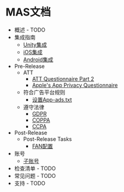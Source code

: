 # MAS文档

<!--ts-->
* 概述 - TODO
* 集成指南
  * [Unity集成](integration-unity.md)
  * [iOS集成](integration-ios.md)
  * [Android集成](integration-android.md)  
* Pre-Release
  * ATT
    * [ATT Questionnaire Part 2](ATT-Questionnaire-Part2.md)
    * [Apple's App Privacy Questionnaire](Apple-App-Privacy-Questionnaire.md)
  * 符合广告平台规则
    * [设置App-ads.txt](app-ads.md)
  * 遵守法律
    * [GDPR](privacy-gdpr.md)
    * [COPPA](privacy-coppa.md)
    * [CCPA](privacy-ccpa.md)
* Post-Release
  * Post-Release Tasks
    * [FAN配置](FAN-configuration.md)
* 账号
  * [子账号](account-member-management.md)
* 检查清单 - TODO
* 常见问题 - TODO
* 支持 - TODO
<!--te-->

